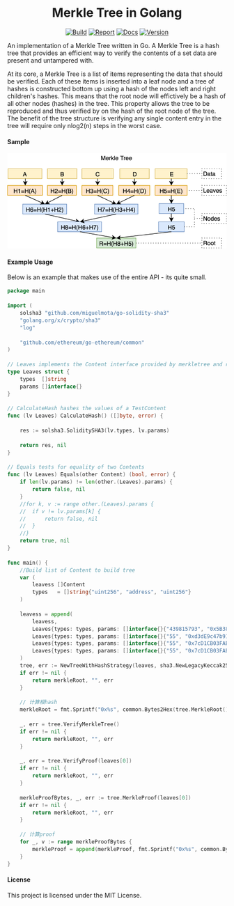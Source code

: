 <h1 align="center">Merkle Tree in Golang</h1>
<p align="center">
<a href="https://travis-ci.org/cbergoon/merkletree"><img src="https://travis-ci.org/cbergoon/merkletree.svg?branch=master" alt="Build"></a>
<a href="https://goreportcard.com/report/github.com/cbergoon/merkletree"><img src="https://goreportcard.com/badge/github.com/cbergoon/merkletree?1=1" alt="Report"></a>
<a href="https://godoc.org/github.com/cbergoon/merkletree"><img src="https://img.shields.io/badge/godoc-reference-brightgreen.svg" alt="Docs"></a>
<a href="#"><img src="https://img.shields.io/badge/version-0.1.0-brightgreen.svg" alt="Version"></a>
</p>

An implementation of a Merkle Tree written in Go. A Merkle Tree is a hash tree that provides an efficient way to verify
the contents of a set data are present and untampered with.

At its core, a Merkle Tree is a list of items representing the data that should be verified. Each of these items
is inserted into a leaf node and a tree of hashes is constructed bottom up using a hash of the nodes left and
right children's hashes. This means that the root node will effictively be a hash of all other nodes (hashes) in
the tree. This property allows the tree to be reproduced and thus verified by on the hash of the root node
of the tree. The benefit of the tree structure is verifying any single content entry in the tree will require only
nlog2(n) steps in the worst case.

#### Sample
![merkletree](merkle.png)


#### Example Usage
Below is an example that makes use of the entire API - its quite small.
```go
package main

import (
	solsha3 "github.com/miguelmota/go-solidity-sha3"
	"golang.org/x/crypto/sha3"
	"log"

	"github.com/ethereum/go-ethereum/common"
)

// Leaves implements the Content interface provided by merkletree and represents the content stored in the tree.
type Leaves struct {
	types  []string
	params []interface{}
}

// CalculateHash hashes the values of a TestContent
func (lv Leaves) CalculateHash() ([]byte, error) {

	res := solsha3.SoliditySHA3(lv.types, lv.params)

	return res, nil
}

// Equals tests for equality of two Contents
func (lv Leaves) Equals(other Content) (bool, error) {
	if len(lv.params) != len(other.(Leaves).params) {
		return false, nil
	}
	//for k, v := range other.(Leaves).params {
	//	if v != lv.params[k] {
	//		return false, nil
	//	}
	//}
	return true, nil
}

func main() {
	//Build list of Content to build tree
	var (
		leavess []Content
		types   = []string{"uint256", "address", "uint256"}
	)

	leavess = append(
		leavess,
		Leaves{types: types, params: []interface{}{"439815793", "0x5B38Da6a701c568545dCfcB03FcB875f56beddC4", "1000"}},
		Leaves{types: types, params: []interface{}{"55", "0xd3dE9c47b917baAd93F68B2c0D6dEe857D20b015", "1000"}},
		Leaves{types: types, params: []interface{}{"55", "0x7cD1CB03FAE64CBab525C3263DBeB821Afd64483", "1000"}},
		Leaves{types: types, params: []interface{}{"55", "0x7cD1CB03FAE64CBab525C3263DBeB821Afd64483", "1000"}},
	)
	tree, err := NewTreeWithHashStrategy(leaves, sha3.NewLegacyKeccak256)
	if err != nil {
		return merkleRoot, "", err
	}

	// 计算根hash
	merkleRoot = fmt.Sprintf("0x%s", common.Bytes2Hex(tree.MerkleRoot()))

	_, err = tree.VerifyMerkleTree()
	if err != nil {
		return merkleRoot, "", err
	}

	_, err = tree.VerifyProof(leaves[0])
	if err != nil {
		return merkleRoot, "", err
	}

	merkleProofBytes, _, err := tree.MerkleProof(leaves[0])
	if err != nil {
		return merkleRoot, "", err
	}

	// 计算proof
	for _, v := range merkleProofBytes {
		merkleProof = append(merkleProof, fmt.Sprintf("0x%s", common.Bytes2Hex(v)))
	}
}

```

#### License
This project is licensed under the MIT License.
